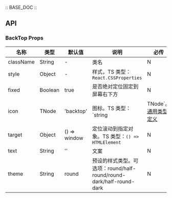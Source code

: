 :: BASE_DOC ::

## API

### BackTop Props

名称 | 类型 | 默认值 | 说明 | 必传
-- | -- | -- | -- | --
className | String | - | 类名 | N
style | Object | - | 样式，TS 类型：`React.CSSProperties` | N
fixed | Boolean | true | 是否绝对定位固定到屏幕右下方 | N
icon | TNode | 'backtop' | 图标。TS 类型：`string | TNode`。[通用类型定义](https://github.com/Tencent/tdesign-mobile-react/blob/develop/src/common.ts) | N
target | Object | () => window | 定位滚动到指定对象。TS 类型：`() => HTMLElement` | N
text | String | '' | 文案 | N
theme | String | round | 预设的样式类型。可选项：round/half-round/round-dark/half-round-dark | N
